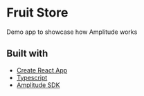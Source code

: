 # Fruit Store

Demo app to showcase how Amplitude works

## Built with

- [Create React App](https://create-react-app.dev/)
- [Typescript](https://www.typescriptlang.org/)
- [Amplitude SDK](https://developers.amplitude.com/docs/javascript)
